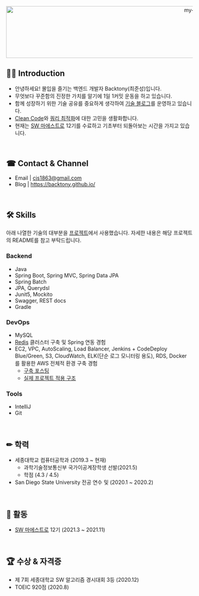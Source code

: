<div align="center">
 <img src="https://github.com/backtony/backtony.github.io/blob/master/assets/img/readmelogo.gif" alt="my-logo" height="140" width="1000">
</div>



## 💁‍♂️ Introduction
+ 안녕하세요! 몰입을 즐기는 백엔드 개발자 Backtony(최준성)입니다.
+ 무엇보다 꾸준함의 진정한 가치를 알기에 1일 1커밋 운동을 하고 있습니다.
+ 함께 성장하기 위한 기술 공유를 중요하게 생각하여 [기술 블로그](https://backtony.github.io/)를 운영하고 있습니다. 
+ [Clean Code](https://github.com/backtony/clean-code)와 [쿼리 최적화](https://backtony.github.io/jpa/2021-10-04-jpa-querydsl-6/)에 대한 고민을 생활화합니다.
+ 현재는 [SW 마에스트로](https://swmaestro.org/sw/main/main.do) 12기를 수료하고 기초부터 되돌아보는 시간을 가지고 있습니다.

<br>

## ☎ Contact & Channel
+ Email | <a href="mailto:cjs1863@gmail.com" target="_blank">cjs1863@gmail.com</a>
+ Blog | <a href="https://backtony.github.io/" target="_blank">https://backtony.github.io/</a>

<br>

## 🛠 Skills
아래 나열한 기술의 대부분을 [프로젝트](https://github.com/backtony/SW-Maestro-gjgs)에서 사용했습니다. 자세한 내용은 해당 프로젝트의 README를 참고 부탁드립니다.  

### Backend
+ Java
+ Spring Boot, Spring MVC, Spring Data JPA
+ Spring Batch
+ JPA, Querydsl
+ Junit5, Mockito
+ Swagger, REST docs
+ Gradle


### DevOps
+ MySQL
+ [Redis](https://backtony.github.io/redis/) 클러스터 구축 및 Spring 연동 경험
+ EC2, VPC, AutoScaling, Load Balancer, Jenkins + CodeDeploy Blue/Green, S3, CloudWatch, ELK(단순 로그 모니터링 용도), RDS, Docker 를 활용한 AWS 전체적 환경 구축 경험
  + [구축 포스팅](https://backtony.github.io/spring/aws/2021-08-28-spring-cicd-3/)
  + [실제 프로젝트 적용 구조](https://github.com/backtony/SW-Maestro-gjgs#structure)

### Tools
+ IntelliJ
+ Git

<br>

## ✏ 학력 
+ 세종대학교 컴퓨터공학과 (2019.3 ~ 현재)
  - 과학기술정보통신부 국가이공계장학생 선발(2021.5)
  - 학점 (4.3 / 4.5)
+ San Diego State University 전공 연수 및 (2020.1 ~ 2020.2)  



<br>

## 🎈 활동
+ [SW 마에스트로](https://swmaestro.org/sw/main/main.do) 12기 (2021.3 ~ 2021.11)

<Br>

## 🏆 수상 & 자격증
+ 제 7회 세종대학교 SW 알고리즘 경시대회 3등 (2020.12)
+ TOEIC 920점 (2020.8) 











